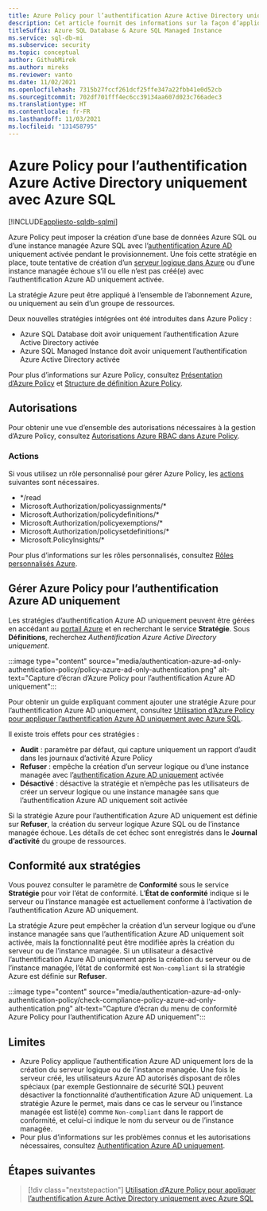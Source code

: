 ```yaml
---
title: Azure Policy pour l’authentification Azure Active Directory uniquement
description: Cet article fournit des informations sur la façon d’appliquer une stratégie Azure pour créer une base de données Azure SQL ou une instance managée Azure SQL avec l’authentification Azure AD (Azure Active Directory) uniquement activée.
titleSuffix: Azure SQL Database & Azure SQL Managed Instance
ms.service: sql-db-mi
ms.subservice: security
ms.topic: conceptual
author: GithubMirek
ms.author: mireks
ms.reviewer: vanto
ms.date: 11/02/2021
ms.openlocfilehash: 7315b27fccf261dcf25ffe347a22fbb41e0d52cb
ms.sourcegitcommit: 702df701fff4ec6cc39134aa607d023c766adec3
ms.translationtype: HT
ms.contentlocale: fr-FR
ms.lasthandoff: 11/03/2021
ms.locfileid: "131458795"
---
```

# <a name="azure-policy-for-azure-active-directory-only-authentication-with-azure-sql"></a>Azure Policy pour l’authentification Azure Active Directory uniquement avec Azure SQL

[!INCLUDE[appliesto-sqldb-sqlmi](../includes/appliesto-sqldb-sqlmi.md)]

Azure Policy peut imposer la création d’une base de données Azure SQL ou d’une instance managée Azure SQL avec l’[authentification Azure AD](authentication-azure-ad-only-authentication.md) uniquement activée pendant le provisionnement. Une fois cette stratégie en place, toute tentative de création d’un [serveur logique dans Azure](logical-servers.md) ou d’une instance managée échoue s’il ou elle n’est pas créé(e) avec l’authentification Azure AD uniquement activée.

La stratégie Azure peut être appliqué à l’ensemble de l’abonnement Azure, ou uniquement au sein d’un groupe de ressources.

Deux nouvelles stratégies intégrées ont été introduites dans Azure Policy :

- Azure SQL Database doit avoir uniquement l’authentification Azure Active Directory activée
- Azure SQL Managed Instance doit avoir uniquement l’authentification Azure Active Directory activée

Pour plus d’informations sur Azure Policy, consultez [Présentation d’Azure Policy](../../governance/policy/overview.md) et [Structure de définition Azure Policy](../../governance/policy/concepts/definition-structure.md).

## <a name="permissions"></a>Autorisations

Pour obtenir une vue d’ensemble des autorisations nécessaires à la gestion d’Azure Policy, consultez [Autorisations Azure RBAC dans Azure Policy](../../governance/policy/overview.md#azure-rbac-permissions-in-azure-policy).

### <a name="actions"></a>Actions

Si vous utilisez un rôle personnalisé pour gérer Azure Policy, les [actions](../../role-based-access-control/role-definitions.md#actions) suivantes sont nécessaires.

- */read
- Microsoft.Authorization/policyassignments/*
- Microsoft.Authorization/policydefinitions/*
- Microsoft.Authorization/policyexemptions/*
- Microsoft.Authorization/policysetdefinitions/*
- Microsoft.PolicyInsights/*

Pour plus d’informations sur les rôles personnalisés, consultez [Rôles personnalisés Azure](../../role-based-access-control/custom-roles.md).

## <a name="manage-azure-policy-for-azure-ad-only-authentication"></a>Gérer Azure Policy pour l’authentification Azure AD uniquement

Les stratégies d’authentification Azure AD uniquement peuvent être gérées en accédant au [portail Azure](https://portal.azure.com) et en recherchant le service **Stratégie**. Sous **Définitions**, recherchez *Authentification Azure Active Directory uniquement*.

:::image type="content" source="media/authentication-azure-ad-only-authentication-policy/policy-azure-ad-only-authentication.png" alt-text="Capture d’écran d’Azure Policy pour l’authentification Azure AD uniquement":::

Pour obtenir un guide expliquant comment ajouter une stratégie Azure pour l’authentification Azure AD uniquement, consultez [Utilisation d’Azure Policy pour appliquer l’authentification Azure AD uniquement avec Azure SQL](authentication-azure-ad-only-authentication-policy-how-to.md).

Il existe trois effets pour ces stratégies :

- **Audit** : paramètre par défaut, qui capture uniquement un rapport d’audit dans les journaux d’activité Azure Policy
- **Refuser** : empêche la création d’un serveur logique ou d’une instance managée avec l’[authentification Azure AD uniquement](authentication-azure-ad-only-authentication.md) activée
- **Désactivé** : désactive la stratégie et n’empêche pas les utilisateurs de créer un serveur logique ou une instance managée sans que l’authentification Azure AD uniquement soit activée

Si la stratégie Azure pour l’authentification Azure AD uniquement est définie sur **Refuser**, la création du serveur logique Azure SQL ou de l’instance managée échoue. Les détails de cet échec sont enregistrés dans le **Journal d’activité** du groupe de ressources.

## <a name="policy-compliance"></a>Conformité aux stratégies

Vous pouvez consulter le paramètre de **Conformité** sous le service **Stratégie** pour voir l’état de conformité. L’**État de conformité** indique si le serveur ou l’instance managée est actuellement conforme à l’activation de l’authentification Azure AD uniquement. 

La stratégie Azure peut empêcher la création d’un serveur logique ou d’une instance managée sans que l’authentification Azure AD uniquement soit activée, mais la fonctionnalité peut être modifiée après la création du serveur ou de l’instance managée. Si un utilisateur a désactivé l’authentification Azure AD uniquement après la création du serveur ou de l’instance managée, l’état de conformité est `Non-compliant` si la stratégie Azure est définie sur **Refuser**.

:::image type="content" source="media/authentication-azure-ad-only-authentication-policy/check-compliance-policy-azure-ad-only-authentication.png" alt-text="Capture d’écran du menu de conformité Azure Policy pour l’authentification Azure AD uniquement":::

## <a name="limitations"></a>Limites

- Azure Policy applique l’authentification Azure AD uniquement lors de la création du serveur logique ou de l’instance managée. Une fois le serveur créé, les utilisateurs Azure AD autorisés disposant de rôles spéciaux (par exemple Gestionnaire de sécurité SQL) peuvent désactiver la fonctionnalité d’authentification Azure AD uniquement. La stratégie Azure le permet, mais dans ce cas le serveur ou l’instance managée est listé(e) comme `Non-compliant` dans le rapport de conformité, et celui-ci indique le nom du serveur ou de l’instance managée.  
- Pour plus d’informations sur les problèmes connus et les autorisations nécessaires, consultez [Authentification Azure AD uniquement](authentication-azure-ad-only-authentication.md).

## <a name="next-steps"></a>Étapes suivantes

> [!div class="nextstepaction"]
> [Utilisation d’Azure Policy pour appliquer l’authentification Azure Active Directory uniquement avec Azure SQL](authentication-azure-ad-only-authentication-policy-how-to.md)